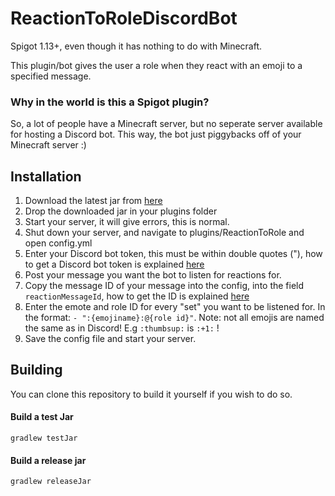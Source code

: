# ReactionToRoleDiscordBot
Spigot 1.13+, even though it has nothing to do with Minecraft.

This plugin/bot gives the user a role when they react with an emoji to a specified message.

### Why in the world is this  a Spigot plugin?
So, a lot of people have a Minecraft server, but no seperate server available for hosting a Discord bot. This way, the bot just piggybacks off of your Minecraft server :)

## Installation
1. Download the latest jar from [here](https://github.com/TheDutchMC/ReactionToRoleDiscordBot/releases)
2. Drop the downloaded jar in your plugins folder
3. Start your server, it will give errors, this is normal.
4. Shut down your server, and navigate to plugins/ReactionToRole and open config.yml
5. Enter your Discord bot token, this must be within double quotes ("), how to get a Discord bot token is explained [here](https://discordpy.readthedocs.io/en/latest/discord.html)
6. Post your message you want the bot to listen for reactions for.
7. Copy the message ID of your message into the config, into the field ``reactionMessageId``, how to get the ID is explained [here](https://support.discord.com/hc/en-us/articles/206346498-Where-can-I-find-my-User-Server-Message-ID-)
8. Enter the emote and role ID for every "set" you want to be listened for. In the format: ``- ":{emojiname}:@{role id}"``. Note: not all emojis are named the same as in Discord! E.g ``:thumbsup:`` is ``:+1:`` !
9. Save the config file and start your server.

## Building
You can clone this repository to build it yourself if you wish to do so.

#### Build a test Jar
``gradlew testJar``

#### Build a release jar
``gradlew releaseJar``
